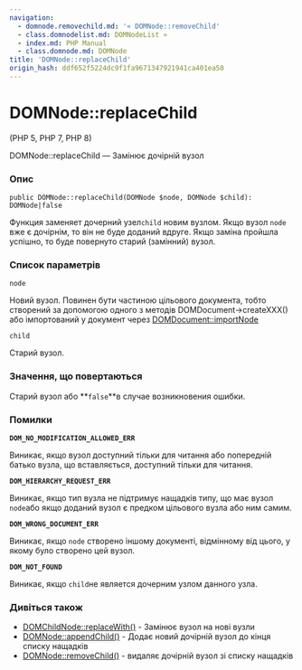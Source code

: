 ```yaml
---
navigation:
  - domnode.removechild.md: '« DOMNode::removeChild'
  - class.domnodelist.md: DOMNodeList »
  - index.md: PHP Manual
  - class.domnode.md: DOMNode
title: 'DOMNode::replaceChild'
origin_hash: ddf652f5224dc9f1fa9671347921941ca401ea50
---
```

# DOMNode::replaceChild

(PHP 5, PHP 7, PHP 8)

DOMNode::replaceChild — Замінює дочірній вузол

### Опис

```methodsynopsis
public DOMNode::replaceChild(DOMNode $node, DOMNode $child): DOMNode|false
```

Функция заменяет дочерний узел`child` новим вузлом. Якщо вузол `node` вже є дочірнім, то він не буде доданий вдруге. Якщо заміна пройшла успішно, то буде повернуто старий (замінний) вузол.

### Список параметрів

`node`

Новий вузол. Повинен бути частиною цільового документа, тобто створений за допомогою одного з методів DOMDocument->createXXX() або імпортований у документ через [DOMDocument::importNode](domdocument.importnode.md)

`child`

Старий вузол.

### Значення, що повертаються

Старий вузол або \*\*`false`\*\*в случае возникновения ошибки.

### Помилки

**`DOM_NO_MODIFICATION_ALLOWED_ERR`**

Виникає, якщо вузол доступний тільки для читання або попередній батько вузла, що вставляється, доступний тільки для читання.

**`DOM_HIERARCHY_REQUEST_ERR`**

Виникає, якщо тип вузла не підтримує нащадків типу, що має вузол `node`або якщо доданий вузол є предком цільового вузла або ним самим.

**`DOM_WRONG_DOCUMENT_ERR`**

Виникає, якщо `node` створено іншому документі, відмінному від цього, у якому було створено цей вузол.

**`DOM_NOT_FOUND`**

Виникає, якщо `child`не является дочерним узлом данного узла.

### Дивіться також

-   [DOMChildNode::replaceWith()](domchildnode.replacewith.md) \- Замінює вузол на нові вузли
-   [DOMNode::appendChild()](domnode.appendchild.md) \- Додає новий дочірній вузол до кінця списку нащадків
-   [DOMNode::removeChild()](domnode.removechild.md) \- видаляє дочірній вузол зі списку нащадків
